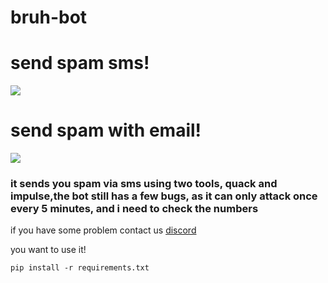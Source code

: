 <h1>bruh-bot</h1>

<h1>send spam sms!</h1>
<img src="https://media.discordapp.net/attachments/817228555258953738/817377441748221952/unknown.png">

<h1>send spam with email!</h1>
<img src="https://media.discordapp.net/attachments/817228555258953738/817377305051529216/unknown.png">

<h3>it sends you spam via sms using two tools, quack and impulse,the bot still has a few bugs, as it can only attack once every 5 minutes, and i need  to check the numbers</h3>

if you have some problem contact us <a href="https://discord.gg/DPYXzgZQhN">discord</a>

you want to use it!
```
pip install -r requirements.txt
```


